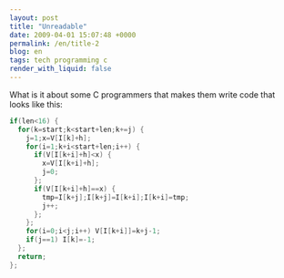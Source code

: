 ```yaml
---
layout: post
title: "Unreadable"
date: 2009-04-01 15:07:48 +0000
permalink: /en/title-2
blog: en
tags: tech programming c
render_with_liquid: false
---
```


What is it about some C programmers that makes them write code that looks like this:

```c
if(len<16) {
  for(k=start;k<start+len;k+=j) {
    j=1;x=V[I[k]+h];
    for(i=1;k+i<start+len;i++) {
      if(V[I[k+i]+h]<x) {
        x=V[I[k+i]+h];
        j=0;
      };
      if(V[I[k+i]+h]==x) {
        tmp=I[k+j];I[k+j]=I[k+i];I[k+i]=tmp;
        j++;
      };
    };
    for(i=0;i<j;i++) V[I[k+i]]=k+j-1;
    if(j==1) I[k]=-1;
  };
  return;
};
```
